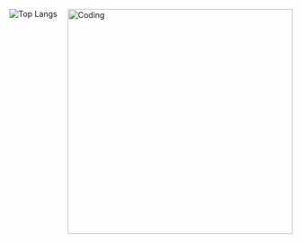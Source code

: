 <img align="right" alt="Coding" width="400" src="[add your link 
  here](https://lh3.googleusercontent.com/pw/AIL4fc_8Aq3_2aLLodOq0_UOiGRjKJe_JT-ZIgwViXHYSzLz0JDjjnM993bJALaobZKeyjHJGQz0luEQ5b72M6_U9QkRfHHjxAnQi1dKV9GmR9nja3N70ZXWAE9Fxq5fW-0141qTmFv4VjG1SOCD1G-MiV7uLF6DIqCtsz-0jMFMuC6LJbXCsj9mGFiB6YMvM6rA3-SYEcKnq4ByQgTgqv7Y3tyTPVg1VndLE_qWdh-5Rys7vuPbFP2CjBjJnHbp2sp2ZAHWC_sBmyFzyZC9cmr6YXE0h54of095rRVEX8RvWE-KtEy8NfWQEjepN0F58l1rgEeecMpGAWVUnpVwVzheE0q3kzzn7JcEkrPwwpjdEu7VJR2DYIrkTFWsuPfgPkIzaH5WPZ4jpX7OuUkSs1x9Iz8UjPNIxCPTntcaPG9NEJHx6bA4ikBgrUEmsu7ozyiGK4-R_czNE3WwCKo5Dlnbym8py6mdqTtkEiGC2ee2Qdf3Xr2BgT0bIYU58g-JZ2Ut5Mv7nTtEMElpjogfbM9ZvTwoVeDUI-IfQ-Oc3PzGHw4fxpL2uSxUuTLUdAQ-QYjk3NTy5lu1nsyLEjy36OgZmIM1YYoAgn_EqaefCVelTnTMVlYN-YPDFLMUsCHV9BzEm7vAF-wfrOUjwoNDESGAOGmJ5wEzYPhiEQyy6VCXyOys1IXeDrfDTmxw2MXBj8NR3ntcWABT6Xn2ACbYXVA01eaIheOAEWmU0h1eYQXox86CQn6nvrGjlaCC1X1Rup4YatzUGS8HKq0hKENUDsFLiZUNkEHOErmfeh44eeExGzED153WZ32LDqybJsVGlyqvCBjecNR3GkKKasdHbLu3myN1I_KyZUNyto9nKvmd5PgR-2dbttAB9Vpq3LCtFU0ZlT2yuEkd59W-DYH3ALg0m_NnLYyL7aL-eOrmkZb1XPJ_P5ExheoSn2bsWERMsKxH=w2612-h1148-s-no?authuser=1)https://lh3.googleusercontent.com/pw/AIL4fc_8Aq3_2aLLodOq0_UOiGRjKJe_JT-ZIgwViXHYSzLz0JDjjnM993bJALaobZKeyjHJGQz0luEQ5b72M6_U9QkRfHHjxAnQi1dKV9GmR9nja3N70ZXWAE9Fxq5fW-0141qTmFv4VjG1SOCD1G-MiV7uLF6DIqCtsz-0jMFMuC6LJbXCsj9mGFiB6YMvM6rA3-SYEcKnq4ByQgTgqv7Y3tyTPVg1VndLE_qWdh-5Rys7vuPbFP2CjBjJnHbp2sp2ZAHWC_sBmyFzyZC9cmr6YXE0h54of095rRVEX8RvWE-KtEy8NfWQEjepN0F58l1rgEeecMpGAWVUnpVwVzheE0q3kzzn7JcEkrPwwpjdEu7VJR2DYIrkTFWsuPfgPkIzaH5WPZ4jpX7OuUkSs1x9Iz8UjPNIxCPTntcaPG9NEJHx6bA4ikBgrUEmsu7ozyiGK4-R_czNE3WwCKo5Dlnbym8py6mdqTtkEiGC2ee2Qdf3Xr2BgT0bIYU58g-JZ2Ut5Mv7nTtEMElpjogfbM9ZvTwoVeDUI-IfQ-Oc3PzGHw4fxpL2uSxUuTLUdAQ-QYjk3NTy5lu1nsyLEjy36OgZmIM1YYoAgn_EqaefCVelTnTMVlYN-YPDFLMUsCHV9BzEm7vAF-wfrOUjwoNDESGAOGmJ5wEzYPhiEQyy6VCXyOys1IXeDrfDTmxw2MXBj8NR3ntcWABT6Xn2ACbYXVA01eaIheOAEWmU0h1eYQXox86CQn6nvrGjlaCC1X1Rup4YatzUGS8HKq0hKENUDsFLiZUNkEHOErmfeh44eeExGzED153WZ32LDqybJsVGlyqvCBjecNR3GkKKasdHbLu3myN1I_KyZUNyto9nKvmd5PgR-2dbttAB9Vpq3LCtFU0ZlT2yuEkd59W-DYH3ALg0m_NnLYyL7aL-eOrmkZb1XPJ_P5ExheoSn2bsWERMsKxH=w2612-h1148-s-no?authuser=1">

![Top Langs](https://github-readme-stats.vercel.app/api/top-langs/?username=kaoaaron&layout=compact&theme=tokyonight)
